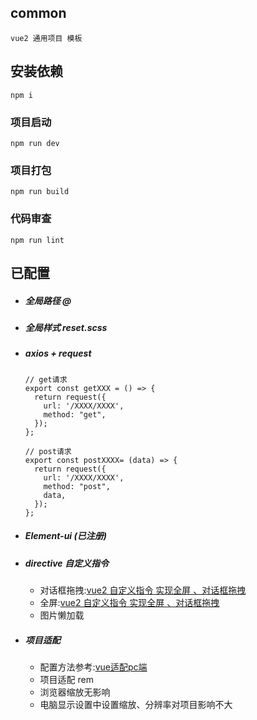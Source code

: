 ## common 
    vue2 通用项目 模板

## 安装依赖
```
npm i
```

### 项目启动
```
npm run dev
```

### 项目打包
```
npm run build
```

### 代码审查
```
npm run lint
```

## 已配置
- ##### 全局路径 @
- ##### 全局样式 reset.scss
- ##### axios + request

  ```
  // get请求
  export const getXXX = () => {
    return request({
      url: '/XXXX/XXXX',
      method: "get",
    });
  };

  // post请求
  export const postXXXX= (data) => {
    return request({
      url: '/XXXX/XXXX',
      method: "post",
      data,
    });
  };
  ```

- ##### Element-ui (已注册)
- ##### directive  自定义指令
  - 对话框拖拽:[vue2 自定义指令 实现全屏 、对话框拖拽](https://blog.csdn.net/qq_46123200/article/details/127424402?ops_request_misc=%257B%2522request%255Fid%2522%253A%2522167885269316800192211664%2522%252C%2522scm%2522%253A%252220140713.130102334.pc%255Fblog.%2522%257D&request_id=167885269316800192211664&biz_id=0&utm_medium=distribute.pc_search_result.none-task-blog-2~blog~first_rank_ecpm_v1~rank_v31_ecpm-1-127424402-null-null.blog_rank_default&utm_term=%E8%87%AA%E5%AE%9A%E4%B9%89%E6%8C%87%E4%BB%A4&spm=1018.2226.3001.4450)
  - 全屏:[vue2 自定义指令 实现全屏 、对话框拖拽](https://blog.csdn.net/qq_46123200/article/details/127424402?ops_request_misc=%257B%2522request%255Fid%2522%253A%2522167885269316800192211664%2522%252C%2522scm%2522%253A%252220140713.130102334.pc%255Fblog.%2522%257D&request_id=167885269316800192211664&biz_id=0&utm_medium=distribute.pc_search_result.none-task-blog-2~blog~first_rank_ecpm_v1~rank_v31_ecpm-1-127424402-null-null.blog_rank_default&utm_term=%E8%87%AA%E5%AE%9A%E4%B9%89%E6%8C%87%E4%BB%A4&spm=1018.2226.3001.4450)
  - 图片懒加载

- ##### 项目适配
  - 配置方法参考:[vue适配pc端](https://blog.csdn.net/sunyyyyy1/article/details/125275077)
  - 项目适配 rem
  - 浏览器缩放无影响
  - 电脑显示设置中设置缩放、分辨率对项目影响不大


